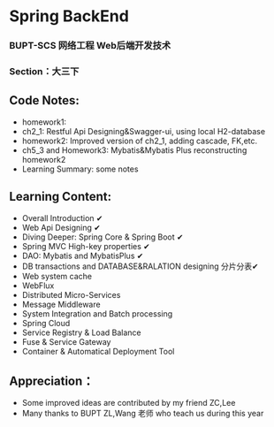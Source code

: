 # Spring BackEnd
### BUPT-SCS 网络工程 Web后端开发技术
### Section：大三下

## Code Notes:
- homework1: 
- ch2_1: Restful Api Designing&Swagger-ui, using local H2-database
- homework2: Improved version of ch2_1, adding cascade, FK,etc.
- ch5_3 and Homework3: Mybatis&Mybatis Plus reconstructing homework2
- Learning Summary: some notes

## Learning Content:
- Overall Introduction ✔
- Web Api Designing ✔
- Diving Deeper: Spring Core & Spring Boot ✔
- Spring MVC High-key properties ✔
- DAO: Mybatis and MybatisPlus ✔
- DB transactions and DATABASE&RALATION designing 分片分表✔
- Web system cache
- WebFlux
- Distributed Micro-Services
- Message Middleware
- System Integration and Batch processing
- Spring Cloud
- Service Registry & Load Balance
- Fuse & Service Gateway
- Container & Automatical Deployment Tool

## Appreciation：
- Some improved ideas are contributed by my friend ZC,Lee
- Many thanks to BUPT ZL,Wang 老师 who teach us during this year
